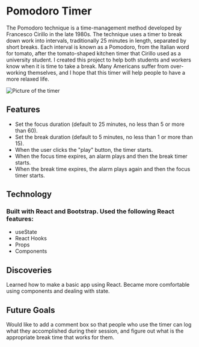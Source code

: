# Pomodoro Timer

The Pomodoro technique is a time-management method developed by Francesco Cirillo in the late 1980s. The technique uses a timer to break down work into intervals, traditionally 25 minutes in length, separated by short breaks. Each interval is known as a Pomodoro, from the Italian word for tomato, after the tomato-shaped kitchen timer that Cirillo used as a university student. I created this project to help both students and workers know when it is time to take a break. Many Americans suffer from over-working themselves, and I hope that this timer will help people to have a more relaxed life.

![Picture of the timer](https://res.cloudinary.com/strive/image/upload/w_1000,h_1000,c_limit/06ddc6bb0f6b5add9db441447000e59c-o-initial-screen.png "Pomodoro timer")

## Features
- Set the focus duration (default to 25 minutes, no less than 5 or more than 60).
- Set the break duration (default to 5 minutes, no less than 1 or more than 15).
- When the user clicks the "play" button, the timer starts.
- When the focus time expires, an alarm plays and then the break timer starts.
- When the break time expires, the alarm plays again and then the focus timer starts.

## Technology
### Built with React and Bootstrap. Used the following React features:
- useState
- React Hooks
- Props
- Components

## Discoveries
Learned how to make a basic app using React. Became more comfortable using components and dealing with state.

## Future Goals
Would like to add a comment box so that people who use the timer can log what they accomplished during their session, and
figure out what is the appropriate break time that works for them.
